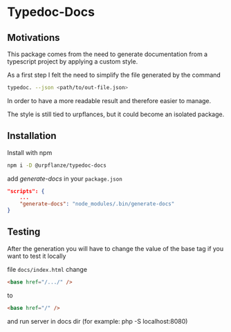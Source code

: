 # Typedoc-Docs

## Motivations

This package comes from the need to generate documentation from a typescript project by applying a custom style.

As a first step I felt the need to simplify the file generated by the command

```bash
typedoc. --json <path/to/out-file.json>
```

In order to have a more readable result and therefore easier to manage.

The style is still tied to urpflances, but it could become an isolated package.

## Installation

Install with npm

```bash
npm i -D @urpflanze/typedoc-docs
```

add _generate-docs_ in your `package.json`

```json
"scripts": {
    ...
    "generate-docs": "node_modules/.bin/generate-docs"
}
```

## Testing

After the generation you will have to change the value of the base tag if you want to test it locally

file `docs/index.html`
change

```html
<base href="/.../" />
```

to

```html
<base href="/" />
```

and run server in docs dir (for example: php -S localhost:8080)
